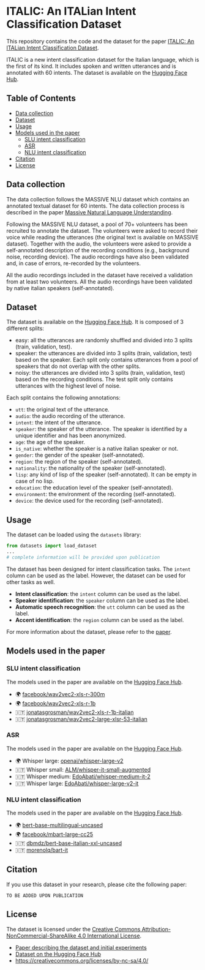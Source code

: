 # ITALIC: An ITALian Intent Classification Dataset

This repository contains the code and the dataset for the paper [ITALIC: An ITALian Intent Classification Dataset](#).

ITALIC is a new intent classification dataset for the Italian language, which is the first of its kind. It includes spoken and written utterances and is annotated with 60 intents. The dataset is available on the [Hugging Face Hub](#).

## Table of Contents

- [Data collection](#data-collection)
- [Dataset](#dataset)
- [Usage](#usage)
- [Models used in the paper](#models-used-in-the-paper)
  - [SLU intent classification](#slu-intent-classification)
  - [ASR](#asr)
  - [NLU intent classification](#nlu-intent-classification)
- [Citation](#citation)
- [License](#license)

## Data collection

The data collection follows the MASSIVE NLU dataset which contains an annotated textual dataset for 60 intents. The data collection process is described in the paper [Massive Natural Language Understanding](https://arxiv.org/abs/2204.08582).

Following the MASSIVE NLU dataset, a pool of 70+ volunteers has been recruited to annotate the dataset. The volunteers were asked to record their voice while reading the utterances (the original text is available on MASSIVE dataset). Together with the audio, the volunteers were asked to provide a self-annotated description of the recording conditions (e.g., background noise, recording device). The audio recordings have also been validated and, in case of errors, re-recorded by the volunteers.

All the audio recordings included in the dataset have received a validation from at least two volunteers. All the audio recordings have been validated by native italian speakers (self-annotated).

## Dataset

The dataset is available on the [Hugging Face Hub](#). It is composed of 3 different splits:
- easy: all the utterances are randomly shuffled and divided into 3 splits (train, validation, test).
- speaker: the utterances are divided into 3 splits (train, validation, test) based on the speaker. Each split only contains utterances from a pool of speakers that do not overlap with the other splits.
- noisy: the utterances are divided into 3 splits (train, validation, test) based on the recording conditions. The test split only contains utterances with the highest level of noise.

Each split contains the following annotations:
- `utt`: the original text of the utterance.
- `audio`: the audio recording of the utterance.
- `intent`: the intent of the utterance.
- `speaker`: the speaker of the utterance. The speaker is identified by a unique identifier and has been anonymized.
- `age`: the age of the speaker.
- `is_native`: whether the speaker is a native italian speaker or not.
- `gender`: the gender of the speaker (self-annotated).
- `region`: the region of the speaker (self-annotated).
- `nationality`: the nationality of the speaker (self-annotated).
- `lisp`: any kind of lisp of the speaker (self-annotated). It can be empty in case of no lisp.
- `education`: the education level of the speaker (self-annotated).
- `environment`: the environment of the recording (self-annotated). 
- `device`: the device used for the recording (self-annotated).


## Usage

The dataset can be loaded using the `datasets` library:

```python
from datasets import load_dataset
...
# complete information will be provided upon publication
```

The dataset has been designed for intent classification tasks. The `intent` column can be used as the label. However, the dataset can be used for other tasks as well. 

- **Intent classification**: the `intent` column can be used as the label.
- **Speaker identification**: the `speaker` column can be used as the label.
- **Automatic speech recognition**: the `utt` column can be used as the label.
- **Accent identification**: the `region` column can be used as the label.

For more information about the dataset, please refer to the [paper](#).


## Models used in the paper

### SLU intent classification

The models used in the paper are available on the [Hugging Face Hub](https://huggingface.co/models).

- 🌍 [facebook/wav2vec2-xls-r-300m](https://huggingface.co/facebook/wav2vec2-xls-r-300m)
- 🌍 [facebook/wav2vec2-xls-r-1b](https://huggingface.co/facebook/wav2vec2-xls-r-1b)
- 🇮🇹 [jonatasgrosman/wav2vec2-xls-r-1b-italian](https://huggingface.co/jonatasgrosman/wav2vec2-xls-r-1b-italian)
- 🇮🇹 [jonatasgrosman/wav2vec2-large-xlsr-53-italian](https://huggingface.co/jonatasgrosman/wav2vec2-large-xlsr-53-italian)

### ASR

The models used in the paper are available on the [Hugging Face Hub](https://huggingface.co/models).

- 🌍 Whisper large: [openai/whisper-large-v2](https://huggingface.co/openai/whisper-large-v2)
- 🇮🇹 Whisper small: [ALM/whisper-it-small-augmented](https://huggingface.co/ALM/whisper-it-small-augmented)
- 🇮🇹 Whisper medium: [EdoAbati/whisper-medium-it-2](https://huggingface.co/EdoAbati/whisper-medium-it-2)
- 🇮🇹 Whisper large: [EdoAbati/whisper-large-v2-it](https://huggingface.co/EdoAbati/whisper-large-v2-it)

### NLU intent classification

The models used in the paper are available on the [Hugging Face Hub](https://huggingface.co/models).

- 🌍 [bert-base-multilingual-uncased](https://huggingface.co/bert-base-multilingual-uncased)
- 🌍 [facebook/mbart-large-cc25](https://huggingface.co/facebook/mbart-large-cc25)
- 🇮🇹 [dbmdz/bert-base-italian-xxl-uncased](https://huggingface.co/dbmdz/bert-base-italian-xxl-uncased)
- 🇮🇹 [morenolq/bart-it](https://huggingface.co/morenolq/bart-it)

## Citation

If you use this dataset in your research, please cite the following paper:

```
TO BE ADDED UPON PUBLICATION
```

## License

The dataset is licensed under the [Creative Commons Attribution-NonCommercial-ShareAlike 4.0 International License](https://creativecommons.org/licenses/by-nc-sa/4.0/).

- [Paper describing the dataset and initial experiments](#)
- [Dataset on the Hugging Face Hub](#)
- https://creativecommons.org/licenses/by-nc-sa/4.0/
